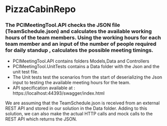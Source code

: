# PizzaCabinRepo
### The PCIMeetingTool.API checks the JSON file (TeamSchedule.json) and calculates the available working hours of the team members. Using the working hours for each team member and an input of the number of people required for daily standup , calculates the possible meeting timings. 

- PCIMeetingTool.API contains folders Models,Data and Controllers
- PCIMeetingTool.UnitTests contains a Data folder with the Json and the unit test file.
- The Unit tests test the scenarios from the start of deserializing the Json input to testing the available meeting hours for the team.
- API specification available at : https://localhost:44393/swagger/index.html

We are assuming that the TeamSchedule.json is received from an external REST API and stored in our solution in the Data folder.
Adding to this solution, we can also make the actual HTTP calls and mock calls to the REST API which returns the JSON.
